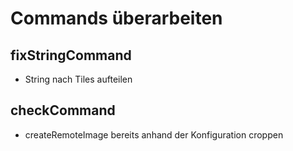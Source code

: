 # Commands überarbeiten

## fixStringCommand

- String nach Tiles aufteilen

## checkCommand

- createRemoteImage bereits anhand der Konfiguration croppen